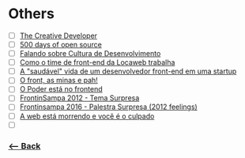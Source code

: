 # Others

- [ ] [The Creative Developer](https://www.youtube.com/watch?v=LGD6ZeFPX80)
- [ ] [500 days of open source](https://www.youtube.com/watch?v=toCdZ2e9Dh4&index=11&list=PLg2lQYZDBwORUpJTu5MxI71iEQIyc_Lno)
- [ ] [Falando sobre Cultura de Desenvolvimento](https://www.youtube.com/watch?v=-ARjmc29kuE&t=5s)
- [ ] [Como o time de front-end da Locaweb trabalha](https://www.youtube.com/watch?v=y1uMzmn0JoA)
- [ ] [A "saudável" vida de um desenvolvedor front-end em uma startup](https://www.youtube.com/watch?v=ciWxHqg1NCA)
- [ ] [O front, as minas e pah!](https://www.youtube.com/watch?v=YQ9oAps5eVY&t=681s)
- [ ] [O Poder está no frontend](https://www.youtube.com/watch?v=cmT3clnhbiQ&t=36s)
- [ ] [FrontinSampa 2012 - Tema Surpresa](https://www.youtube.com/watch?v=y8UUKv7j0l0)
- [ ] [Frontinsampa 2016 - Palestra Surpresa (2012 feelings)](https://www.youtube.com/watch?v=jR3ysN9wiTk&t=157s)
- [ ] [A web está morrendo e você é o culpado](https://www.youtube.com/watch?v=RIEsNPCP-PI&t=2s)
- [ ] []()

### [<-- Back](https://github.com/simoneas02/crazy-learning/)
